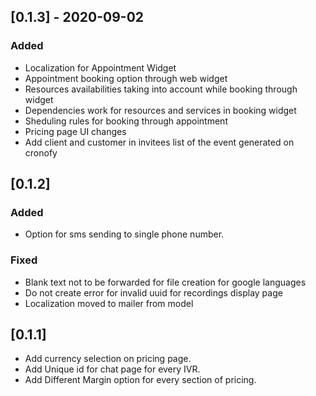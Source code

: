 
## [0.1.3] - 2020-09-02
### Added
- Localization for Appointment Widget
- Appointment booking option through web widget
- Resources availabilities taking into account while booking through widget
- Dependencies work for resources and services in booking widget
- Sheduling rules for booking through appointment
- Pricing page UI changes
- Add client and customer in invitees list of the event generated on cronofy

## [0.1.2]
### Added
- Option for sms sending to single phone number.

### Fixed
- Blank text not to be forwarded for file creation for google languages
- Do not create error for invalid uuid for recordings display page
- Localization moved to mailer from model

## [0.1.1]

- Add currency selection on pricing page.
- Add Unique id for chat page for every IVR.
- Add Different Margin option for every section of pricing.
